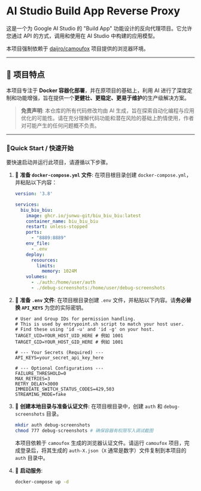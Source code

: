 # AI Studio Build App Reverse Proxy

这是一个为 Google AI Studio 的 "Build App" 功能设计的反向代理项目。它允许您通过 API 的方式，调用和使用在 AI Studio 中构建的应用模型。

本项目强制依赖于 [daijro/camoufox](https://github.com/daijro/camoufox) 项目提供的浏览器环境。

---

## 🚀 项目特点

本项目专注于 **Docker 容器化部署**，并在原项目的基础上，利用 AI 进行了深度定制和功能增强，旨在提供一个**更健壮、更稳定、更易于维护**的生产级解决方案。

> **免责声明**: 本仓库的所有代码修改均由 AI 生成，旨在探索自动化编程与应用优化的可能性。请在充分理解代码功能和潜在风险的基础上酌情使用，作者对可能产生的任何问题概不负责。

---

###  🚀Quick Start / 快速开始

要快速启动并运行此项目，请遵循以下步骤。

1.  📝 **准备 `docker-compose.yml` 文件**:
    在项目根目录创建 `docker-compose.yml`，并粘贴以下内容：
    ```yaml
    version: '3.8'

    services:
      biu_biu_biu:
        image: ghcr.io/junwu-git/biu_biu_biu:latest
        container_name: biu_biu_biu
        restart: unless-stopped
        ports:
          - "8889:8889"
        env_file:
          - .env
        deploy:
          resources:
            limits:
              memory: 1024M          
        volumes:
          - ./auth:/home/user/auth
          - ./debug-screenshots:/home/user/debug-screenshots
    ```

2.  🔑 **准备 `.env` 文件**:
    在项目根目录创建 `.env` 文件，并粘贴以下内容。请**务必替换 `API_KEYS`** 为您的实际密钥。
    ```env
    # User and Group IDs for permission handling.
    # This is used by entrypoint.sh script to match your host user.
    # Find these using 'id -u' and 'id -g' on your host.
    TARGET_UID=YOUR_HOST_UID_HERE # 例如 1001
    TARGET_GID=YOUR_HOST_GID_HERE # 例如 1001

    # --- Your Secrets (Required) ---
    API_KEYS=your_secret_api_key_here

    # --- Optional Configurations ---
    FAILURE_THRESHOLD=0
    MAX_RETRIES=3
    RETRY_DELAY=3000
    IMMEDIATE_SWITCH_STATUS_CODES=429,503
    STREAMING_MODE=fake
    ```

3.  📁 **创建本地目录与准备认证文件**:
    在项目根目录中，创建 `auth` 和 `debug-screenshots` 目录。
    ```bash
    mkdir auth debug-screenshots
    chmod 777 debug-screenshots # 确保容器有权限写入调试截图
    ```
    本项目依赖于 `camoufox` 生成的浏览器认证文件。请运行 `camoufox` 项目，完成登录后，将其生成的 `auth-X.json`（`X` 通常是数字）文件复制到本项目的 `auth` 目录中。

4.  🚀 **启动服务**:
    ```bash
    docker-compose up -d
    ```
